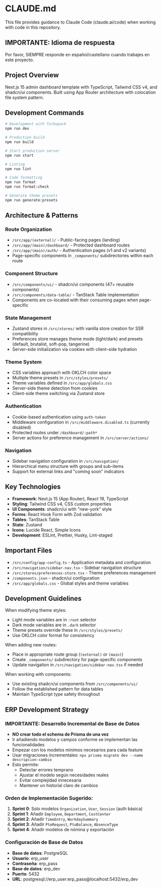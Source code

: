 # CLAUDE.md

This file provides guidance to Claude Code (claude.ai/code) when working with code in this repository.

## IMPORTANTE: Idioma de respuesta
Por favor, SIEMPRE responde en español/castellano cuando trabajes en este proyecto.

## Project Overview

Next.js 15 admin dashboard template with TypeScript, Tailwind CSS v4, and shadcn/ui components. Built using App Router architecture with colocation file system pattern.

## Development Commands

```bash
# Development with Turbopack
npm run dev

# Production build
npm run build

# Start production server
npm run start

# Linting
npm run lint

# Code formatting
npm run format
npm run format:check

# Generate theme presets
npm run generate:presets
```

## Architecture & Patterns

### Route Organization
- `/src/app/(external)/` - Public-facing pages (landing)
- `/src/app/(main)/dashboard/` - Protected dashboard routes
- `/src/app/(main)/auth/` - Authentication pages (v1 and v2 variants)
- Page-specific components in `_components/` subdirectories within each route

### Component Structure
- `/src/components/ui/` - shadcn/ui components (47+ reusable components)
- `/src/components/data-table/` - TanStack Table implementation
- Components are co-located with their consuming pages when page-specific

### State Management
- Zustand stores in `/src/stores/` with vanilla store creation for SSR compatibility
- Preferences store manages theme mode (light/dark) and presets (default, brutalist, soft-pop, tangerine)
- Server-side initialization via cookies with client-side hydration

### Theme System
- CSS variables approach with OKLCH color space
- Multiple theme presets in `/src/styles/presets/`
- Theme variables defined in `/src/app/globals.css`
- Server-side theme detection from cookies
- Client-side theme switching via Zustand store

### Authentication
- Cookie-based authentication using `auth-token`
- Middleware configuration in `/src/middleware.disabled.ts` (currently disabled)
- Protected routes under `/dashboard/:path*`
- Server actions for preference management in `/src/server/actions/`

### Navigation
- Sidebar navigation configuration in `/src/navigation/`
- Hierarchical menu structure with groups and sub-items
- Support for external links and "coming soon" indicators

## Key Technologies

- **Framework**: Next.js 15 (App Router), React 19, TypeScript
- **Styling**: Tailwind CSS v4, CSS custom properties
- **UI Components**: shadcn/ui with "new-york" style
- **Forms**: React Hook Form with Zod validation
- **Tables**: TanStack Table
- **State**: Zustand
- **Icons**: Lucide React, Simple Icons
- **Development**: ESLint, Prettier, Husky, Lint-staged

## Important Files

- `/src/config/app-config.ts` - Application metadata and configuration
- `/src/navigation/sidebar-nav.tsx` - Sidebar navigation structure
- `/src/stores/preferences-store.tsx` - Theme preferences management
- `/components.json` - shadcn/ui configuration
- `/src/app/globals.css` - Global styles and theme variables

## Development Guidelines

When modifying theme styles:
- Light mode variables are in `:root` selector
- Dark mode variables are in `.dark` selector
- Theme presets override these in `/src/styles/presets/`
- Use OKLCH color format for consistency

When adding new routes:
- Place in appropriate route group (`(external)` or `(main)`)
- Create `_components/` subdirectory for page-specific components
- Update navigation in `/src/navigation/sidebar-nav.tsx` if needed

When working with components:
- Use existing shadcn/ui components from `/src/components/ui/`
- Follow the established pattern for data tables
- Maintain TypeScript type safety throughout

## ERP Development Strategy

### IMPORTANTE: Desarrollo Incremental de Base de Datos
- **NO crear todo el schema de Prisma de una vez**
- Ir añadiendo modelos y campos conforme se implementan las funcionalidades
- Empezar con los modelos mínimos necesarios para cada feature
- Usar migraciones incrementales: `npx prisma migrate dev --name descripcion-cambio`
- Esto permite:
  - Detectar errores temprano
  - Ajustar el modelo según necesidades reales
  - Evitar complejidad innecesaria
  - Mantener un historial claro de cambios

### Orden de Implementación Sugerido:
1. **Sprint 0**: Solo modelos `Organization`, `User`, `Session` (auth básica)
2. **Sprint 1**: Añadir `Employee`, `Department`, `CostCenter`
3. **Sprint 2**: Añadir `TimeEntry`, `WorkdaySummary`
4. **Sprint 3**: Añadir `PtoRequest`, `PtoBalance`, `AbsenceType`
5. **Sprint 4**: Añadir modelos de nómina y exportación

### Configuración de Base de Datos
- **Base de datos**: PostgreSQL
- **Usuario**: erp_user
- **Contraseña**: erp_pass
- **Base de datos**: erp_dev
- **Puerto**: 5432
- **URL**: postgresql://erp_user:erp_pass@localhost:5432/erp_dev